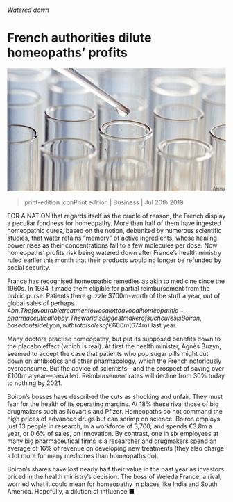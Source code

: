 ###### Watered down

# French authorities dilute homeopaths’ profits 

![image](images/20190720_WBP501.jpg) 

> print-edition iconPrint edition | Business | Jul 20th 2019 

FOR A NATION that regards itself as the cradle of reason, the French display a peculiar fondness for homeopathy. More than half of them have ingested homeopathic cures, based on the notion, debunked by numerous scientific studies, that water retains “memory” of active ingredients, whose healing power rises as their concentrations fall to a few molecules per dose. Now homeopaths’ profits risk being watered down after France’s health ministry ruled earlier this month that their products would no longer be refunded by social security. 

France has recognised homeopathic remedies as akin to medicine since the 1960s. In 1984 it made them eligible for partial reimbursement from the public purse. Patients there guzzle $700m-worth of the stuff a year, out of global sales of perhaps $4bn. The favourable treatment owes a lot to a vocal homeopathic-pharmaceutical lobby. The world’s biggest maker of such cures is Boiron, based outside Lyon, with total sales of €600m ($674m) last year. 

Many doctors practise homeopathy, but put its supposed benefits down to the placebo effect (which is real). At first the health minister, Agnès Buzyn, seemed to accept the case that patients who pop sugar pills might cut down on antibiotics and other pharmacology, which the French notoriously overconsume. But the advice of scientists—and the prospect of saving over €100m a year—prevailed. Reimbursement rates will decline from 30% today to nothing by 2021. 

Boiron’s bosses have described the cuts as shocking and unfair. They must fear for the health of its operating margins. At 18% these rival those of big drugmakers such as Novartis and Pfizer. Homeopaths do not command the high prices of advanced drugs but can scrimp on science. Boiron employs just 13 people in research, in a workforce of 3,700, and spends €3.8m a year, or 0.6% of sales, on innovation. By contrast, one in six employees at many big pharmaceutical firms is a researcher and drugmakers spend an average of 16% of revenue on developing new treatments (they also charge a lot more for many medicines than homeopaths do). 

Boiron’s shares have lost nearly half their value in the past year as investors priced in the health ministry’s decision. The boss of Weleda France, a rival, worried what it could mean for homeopathy in places like India and South America. Hopefully, a dilution of influence.■ 

